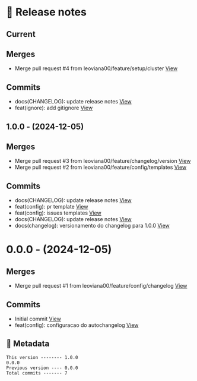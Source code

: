 # 🎁 Release notes

## Current
## Merges
*  Merge pull request #4 from leoviana00/feature/setup/cluster [View](https://github.com/leoviana00/lab-study-cks/commits/d5526c0d3cae20b4b50b7aeebabeaa4926b19e18)
## Commits
*  docs(CHANGELOG): update release notes [View](https://github.com/leoviana00/lab-study-cks/commits/e3e4cd33266b1455d5dcd2e791e8d73c3ccc1f59)
*  feat(ignore): add gitignore [View](https://github.com/leoviana00/lab-study-cks/commits/89983e3ff4a9b44ab13e70dc13f035b16a84e2d7)



## 1.0.0 - (2024-12-05)
## Merges
*  Merge pull request #3 from leoviana00/feature/changelog/version [View](https://github.com/leoviana00/lab-study-cks/commits/58840a3698ee93f5989e253748fc905d70897a96)
*  Merge pull request #2 from leoviana00/feature/config/templates [View](https://github.com/leoviana00/lab-study-cks/commits/560e888a7b5c28122bc7f084506d37f3473cd42a)
## Commits
*  docs(CHANGELOG): update release notes [View](https://github.com/leoviana00/lab-study-cks/commits/ca4ad6e951c8e011d24f295e9ef2e3154b19aece)
*  feat(config): pr template [View](https://github.com/leoviana00/lab-study-cks/commits/ce0dede0a2882ada3bde07237ce663ad46422276)
*  feat(config): issues templates [View](https://github.com/leoviana00/lab-study-cks/commits/aa71b23e66e7fb1dae01d943ff9edb3c085d62a3)
*  docs(CHANGELOG): update release notes [View](https://github.com/leoviana00/lab-study-cks/commits/ced4679d57543db02e66dc8976bff1bccb191c95)
*  docs(changelog): versionamento do changelog para 1.0.0 [View](https://github.com/leoviana00/lab-study-cks/commits/b68aeeb685a89e49c92e87227502109f101b994b)



# 0.0.0 - (2024-12-05)
## Merges
*  Merge pull request #1 from leoviana00/feature/config/changelog [View](https://github.com/leoviana00/lab-study-cks/commits/fff5aa5b91dae344357caba8b074376e8c7fca1f)
## Commits
*  Initial commit [View](https://github.com/leoviana00/lab-study-cks/commits/00a5be78fc45ee1b95fe7f077edc3adf84dde961)
*  feat(config): configuracao do autochangelog [View](https://github.com/leoviana00/lab-study-cks/commits/a559f5ce6a69e8b0e55889d1aafbe23ca615456c)
## 📝 Metadata
```
This version -------- 1.0.0
0.0.0
Previous version ---- 0.0.0
Total commits ------- 7
```
